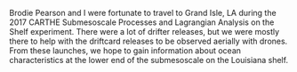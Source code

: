Brodie Pearson and I were fortunate to travel to Grand Isle, LA during the 2017 CARTHE Submesoscale Processes and Lagrangian Analysis on the Shelf experiment. There were a lot of drifter releases, but we were mostly there to help with the driftcard releases to be observed aerially with drones. From these launches, we hope to gain information about ocean characteristics at the lower end of the submesoscale on the Louisiana shelf.
